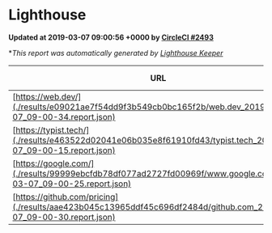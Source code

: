 
# Lighthouse

**Updated at 2019-03-07 09:00:56 +0000 by [CircleCI #2493](https://circleci.com/gh/ItinerisLtd/lighthouse-keeper-example/2493)**

**This report was automatically generated by [Lighthouse Keeper](https://github.com/itinerisltd/lighthouse-keeper)*

| URL | Performance | Accessibility | Best Practices | SEO | PWA | Updated At |
| --- | --- | --- | --- | --- | --- | --- |
| [https://web.dev/](./results/e09021ae7f54dd9f3b549cb0bc165f2b/web.dev_2019-03-07_09-00-34.report.json) | 0.96 | 0.93 | 0.93 | 0.91 | 1 | 2019-03-07T09:00:34.218Z |
| [https://typist.tech/](./results/e463522d02041e06b035e8f61910fd43/typist.tech_2019-03-07_09-00-15.report.json) | 1 |  |  |  |  | 2019-03-07T09:00:15.703Z |
| [https://google.com/](./results/99999ebcfdb78df077ad2727fd00969f/www.google.com_2019-03-07_09-00-25.report.json) | 0.95 | 0.71 | 0.93 | 0.8 | 0.58 | 2019-03-07T09:00:25.720Z |
| [https://github.com/pricing](./results/aae423b045c13965ddf45c696df2484d/github.com_2019-03-07_09-00-30.report.json) | 0.79 | 0.89 | 0.93 | 0.9 | 0.58 | 2019-03-07T09:00:30.673Z |
